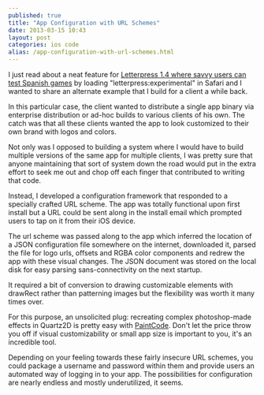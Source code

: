 ```yaml
---
published: true
title: "App Configuration with URL Schemes"
date: 2013-03-15 10:43
layout: post
categories: ios code
alias: /app-configuration-with-url-schemes.html
---
```

I just read about a neat feature for [Letterpress 1.4 where savvy users can test Spanish games](http://www.atebits.com/letterpress/experimental/) by loading "letterpress:experimental" in Safari and I wanted to share an alternate example that I build for a client a while back.

In this particular case, the client wanted to distribute a single app binary via enterprise distribution or ad-hoc builds to various clients of his own. The catch was that all these clients wanted the app to look customized to their own brand with logos and colors.

Not only was I opposed to building a system where I would have to build multiple versions of the same app for multiple clients, I was pretty sure that anyone maintaining that sort of system down the road would put in the extra effort to seek me out and chop off each finger that contributed to writing that code.

Instead, I developed a configuration framework that responded to a specially crafted URL scheme. The app was totally functional upon first install but a URL could be sent along in the install email which prompted users to tap on it from their iOS device.

The url scheme was passed along to the app which inferred the location of a JSON configuration file somewhere on the internet, downloaded it, parsed the file for logo urls, offsets and RGBA color components and redrew the app with these visual changes. The JSON document was stored on the local disk for easy parsing sans-connectivity on the next startup.

It required a bit of conversion to drawing customizable elements with drawRect rather than patterning images but the flexibility was worth it many times over.

For this purpose, an unsolicited plug: recreating complex photoshop-made effects in Quartz2D is pretty easy with [PaintCode](https://itunes.apple.com/us/app/paintcode/id507897570?mt=12). Don't let the price throw you off if visual customizability or small app size is important to you, it's an incredible tool.

Depending on your feeling towards these fairly insecure URL schemes, you could package a username and password within them and provide users an automated way of logging in to your app. The possibilities for configuration are nearly endless and mostly underutilized, it seems.